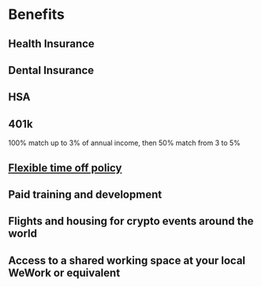# Benefits

## Health Insurance


## Dental Insurance


## HSA


## 401k
100% match up to 3% of annual income, then 50% match from 3 to 5%


## [Flexible time off policy](paid_time_off.md)


## Paid training and development


## Flights and housing for crypto events around the world


## Access to a shared working space at your local WeWork or equivalent

